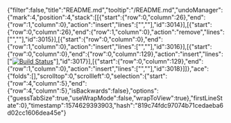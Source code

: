 {"filter":false,"title":"README.md","tooltip":"/README.md","undoManager":{"mark":4,"position":4,"stack":[[{"start":{"row":0,"column":26},"end":{"row":1,"column":0},"action":"insert","lines":["",""],"id":3014}],[{"start":{"row":0,"column":26},"end":{"row":1,"column":0},"action":"remove","lines":["",""],"id":3015}],[{"start":{"row":0,"column":0},"end":{"row":1,"column":0},"action":"insert","lines":["",""],"id":3016}],[{"start":{"row":0,"column":0},"end":{"row":0,"column":129},"action":"insert","lines":["[![Build Status](https://travis-ci.org/atena123/Jewellery-shop.svg?branch=master)](https://travis-ci.org/atena123/Jewellery-shop)"],"id":3017}],[{"start":{"row":0,"column":129},"end":{"row":1,"column":0},"action":"insert","lines":["",""],"id":3018}]]},"ace":{"folds":[],"scrolltop":0,"scrollleft":0,"selection":{"start":{"row":4,"column":5},"end":{"row":4,"column":5},"isBackwards":false},"options":{"guessTabSize":true,"useWrapMode":false,"wrapToView":true},"firstLineState":0},"timestamp":1574629393903,"hash":"819c74fdc97074b71cedaeba6d02cc1606dea45e"}